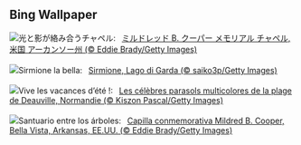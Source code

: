 ## Bing Wallpaper
![](https://www.bing.com/th?id=OHR.CooperChapel_JA-JP8299410421_UHD.jpg&w=1000)光と影が絡み合うチャペル:&nbsp;&ensp;[ミルドレッド B. クーパー メモリアル チャペル, 米国 アーカンソー州 (© Eddie Brady/Getty Images)](https://www.bing.com/th?id=OHR.CooperChapel_JA-JP8299410421_UHD.jpg)
<br><br/>
![](https://www.bing.com/th?id=OHR.GardaLake_IT-IT6879693178_UHD.jpg&w=1000)Sirmione la bella:&nbsp;&ensp;[Sirmione, Lago di Garda (© saiko3p/Getty Images)](https://www.bing.com/th?id=OHR.GardaLake_IT-IT6879693178_UHD.jpg)
<br><br/>
![](https://www.bing.com/th?id=OHR.Holidays_FR-FR3009549793_UHD.jpg&w=1000)Vive les vacances d’été !:&nbsp;&ensp;[Les célèbres parasols multicolores de la plage de Deauville, Normandie (© Kiszon Pascal/Getty Images)](https://www.bing.com/th?id=OHR.Holidays_FR-FR3009549793_UHD.jpg)
<br><br/>
![](https://www.bing.com/th?id=OHR.CooperChapel_ES-ES1705661178_UHD.jpg&w=1000)Santuario entre los árboles:&nbsp;&ensp;[Capilla conmemorativa Mildred B. Cooper, Bella Vista, Arkansas, EE.UU. (© Eddie Brady/Getty Images)](https://www.bing.com/th?id=OHR.CooperChapel_ES-ES1705661178_UHD.jpg)
<br><br/>
